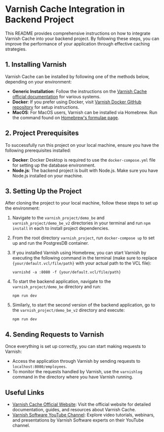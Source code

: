 # Varnish Cache Integration in Backend Project

This README provides comprehensive instructions on how to integrate Varnish Cache into your backend project. By following these steps, you can improve the performance of your application through effective caching strategies.

## 1. Installing Varnish

Varnish Cache can be installed by following one of the methods below, depending on your environment:

- **Generic Installation**: Follow the instructions on the [Varnish Cache official documentation](https://varnish-cache.org/docs/) for various systems.
- **Docker**: If you prefer using Docker, visit [Varnish Docker GitHub repository](https://github.com/varnish/docker-varnish) for setup instructions.
- **MacOS**: For MacOS users, Varnish can be installed via Homebrew. Run the command found on [Homebrew's formulae page](https://formulae.brew.sh/formula/varnish).

## 2. Project Prerequisites

To successfully run this project on your local machine, ensure you have the following prerequisites installed:

- **Docker**: Docker Desktop is required to use the `docker-compose.yml` file for setting up the database environment.
- **Node.js**: The backend project is built with Node.js. Make sure you have Node.js installed on your machine.

## 3. Setting Up the Project

After cloning the project to your local machine, follow these steps to set up the environment:

1. Navigate to the `varnish_project/demo_be` and `varnish_project/demo_be_v2` directories in your terminal and run `npm install` in each to install project dependencies.
2. From the root directory `varnish_project`, run `docker-compose up` to set up and run the PostgresDB container.
3. If you installed Varnish using Homebrew, you can start Varnish by executing the following command in the terminal (make sure to replace `{your/default.vcl/file/path}` with your actual path to the VCL file):

    ```shell
    varnishd -a :8080 -f {your/default.vcl/file/path}
    ```

4. To start the backend application, navigate to the `varnish_project/demo_be` directory and run:

    ```shell
    npm run dev
    ```

5. Similarly, to start the second version of the backend application, go to the `varnish_project/demo_be_v2` directory and execute:

    ```shell
    npm run dev
    ```

## 4. Sending Requests to Varnish

Once everything is set up correctly, you can start making requests to Varnish:

- Access the application through Varnish by sending requests to `localhost:8080/employees`.
- To monitor the requests handled by Varnish, use the `varnishlog` command in the directory where you have Varnish running.

## Useful Links

- [Varnish Cache Official Website](https://varnish-cache.org/): Visit the official website for detailed documentation, guides, and resources about Varnish Cache.
- [Varnish Software YouTube Channel](https://www.youtube.com/@Varnish-software): Explore video tutorials, webinars, and presentations by Varnish Software experts on their YouTube channel.
